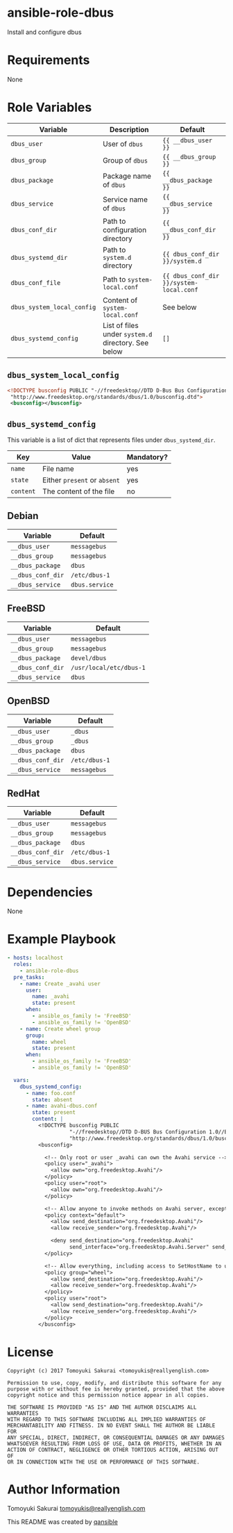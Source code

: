 # ansible-role-dbus

Install and configure dbus

# Requirements

None

# Role Variables

| Variable | Description | Default |
|----------|-------------|---------|
| `dbus_user` | User of `dbus` | `{{ __dbus_user }}` |
| `dbus_group` | Group of `dbus` | `{{ __dbus_group }}` |
| `dbus_package` | Package name of `dbus` | `{{ __dbus_package }}` |
| `dbus_service` | Service name of `dbus` | `{{ __dbus_service }}` |
| `dbus_conf_dir` | Path to configuration directory | `{{ __dbus_conf_dir }}` |
| `dbus_systemd_dir` | Path to `system.d` directory | `{{ dbus_conf_dir }}/system.d` |
| `dbus_conf_file` | Path to `system-local.conf` | `{{ dbus_conf_dir }}/system-local.conf` |
| `dbus_system_local_config` | Content of `system-local.conf` | See below |
| `dbus_systemd_config` | List of files under `system.d` directory. See below | `[]` |

## `dbus_system_local_config`

```xml
<!DOCTYPE busconfig PUBLIC "-//freedesktop//DTD D-Bus Bus Configuration 1.0//EN"
 "http://www.freedesktop.org/standards/dbus/1.0/busconfig.dtd">
 <busconfig></busconfig>
```

## `dbus_systemd_config`

This variable is a list of dict that represents files under
`dbus_systemd_dir`.

| Key | Value | Mandatory? |
|-----|-------|------------|
| `name` | File name | yes |
| `state` | Either `present` or `absent` | yes |
| `content` | The content of the file | no |

## Debian

| Variable | Default |
|----------|---------|
| `__dbus_user` | `messagebus` |
| `__dbus_group` | `messagebus` |
| `__dbus_package` | `dbus` |
| `__dbus_conf_dir` | `/etc/dbus-1` |
| `__dbus_service` | `dbus.service` |

## FreeBSD

| Variable | Default |
|----------|---------|
| `__dbus_user` | `messagebus` |
| `__dbus_group` | `messagebus` |
| `__dbus_package` | `devel/dbus` |
| `__dbus_conf_dir` | `/usr/local/etc/dbus-1` |
| `__dbus_service` | `dbus` |

## OpenBSD

| Variable | Default |
|----------|---------|
| `__dbus_user` | `_dbus` |
| `__dbus_group` | `_dbus` |
| `__dbus_package` | `dbus` |
| `__dbus_conf_dir` | `/etc/dbus-1` |
| `__dbus_service` | `messagebus` |

## RedHat

| Variable | Default |
|----------|---------|
| `__dbus_user` | `messagebus` |
| `__dbus_group` | `messagebus` |
| `__dbus_package` | `dbus` |
| `__dbus_conf_dir` | `/etc/dbus-1` |
| `__dbus_service` | `dbus.service` |

# Dependencies

None

# Example Playbook

```yaml
- hosts: localhost
  roles:
    - ansible-role-dbus
  pre_tasks:
    - name: Create _avahi user
      user:
        name: _avahi
        state: present
      when:
        - ansible_os_family != 'FreeBSD'
        - ansible_os_family != 'OpenBSD'
    - name: Create wheel group
      group:
        name: wheel
        state: present
      when:
        - ansible_os_family != 'FreeBSD'
        - ansible_os_family != 'OpenBSD'

  vars:
    dbus_systemd_config:
      - name: foo.conf
        state: absent
      - name: avahi-dbus.conf
        state: present
        content: |
          <!DOCTYPE busconfig PUBLIC
                    "-//freedesktop//DTD D-BUS Bus Configuration 1.0//EN"
                    "http://www.freedesktop.org/standards/dbus/1.0/busconfig.dtd">
          <busconfig>

            <!-- Only root or user _avahi can own the Avahi service -->
            <policy user="_avahi">
              <allow own="org.freedesktop.Avahi"/>
            </policy>
            <policy user="root">
              <allow own="org.freedesktop.Avahi"/>
            </policy>

            <!-- Allow anyone to invoke methods on Avahi server, except SetHostName -->
            <policy context="default">
              <allow send_destination="org.freedesktop.Avahi"/>
              <allow receive_sender="org.freedesktop.Avahi"/>

              <deny send_destination="org.freedesktop.Avahi"
                    send_interface="org.freedesktop.Avahi.Server" send_member="SetHostName"/>
            </policy>

            <!-- Allow everything, including access to SetHostName to users of the group "wheel" -->
            <policy group="wheel">
              <allow send_destination="org.freedesktop.Avahi"/>
              <allow receive_sender="org.freedesktop.Avahi"/>
            </policy>
            <policy user="root">
              <allow send_destination="org.freedesktop.Avahi"/>
              <allow receive_sender="org.freedesktop.Avahi"/>
            </policy>
          </busconfig>
```

# License

```
Copyright (c) 2017 Tomoyuki Sakurai <tomoyukis@reallyenglish.com>

Permission to use, copy, modify, and distribute this software for any
purpose with or without fee is hereby granted, provided that the above
copyright notice and this permission notice appear in all copies.

THE SOFTWARE IS PROVIDED "AS IS" AND THE AUTHOR DISCLAIMS ALL WARRANTIES
WITH REGARD TO THIS SOFTWARE INCLUDING ALL IMPLIED WARRANTIES OF
MERCHANTABILITY AND FITNESS. IN NO EVENT SHALL THE AUTHOR BE LIABLE FOR
ANY SPECIAL, DIRECT, INDIRECT, OR CONSEQUENTIAL DAMAGES OR ANY DAMAGES
WHATSOEVER RESULTING FROM LOSS OF USE, DATA OR PROFITS, WHETHER IN AN
ACTION OF CONTRACT, NEGLIGENCE OR OTHER TORTIOUS ACTION, ARISING OUT OF
OR IN CONNECTION WITH THE USE OR PERFORMANCE OF THIS SOFTWARE.
```

# Author Information

Tomoyuki Sakurai <tomoyukis@reallyenglish.com>

This README was created by [qansible](https://github.com/trombik/qansible)
